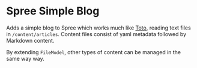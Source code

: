 # Spree Simple Blog

Adds a simple blog to Spree which works much like [Toto](http://github.com/cloudhead/toto/), reading text files in `/content/articles`. Content files consist of yaml metadata followed by Markdown content.

By extending `FileModel`, other types of content can be managed in the same way way.
